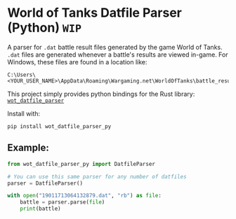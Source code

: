# World of Tanks Datfile Parser (Python) `WIP`
A parser for `.dat` battle result files generated by the game World of Tanks. `.dat` files are generated whenever a battle's results are viewed in-game. For Windows, these files are found in a location like:
```
C:\Users\<YOUR_USER_NAME>\AppData\Roaming\Wargaming.net\WorldOfTanks\battle_results
```
This project simply provides python bindings for the Rust library: [`wot_datfile_parser`](https://github.com/dacite/wot-battle-results-parser/tree/main/datfile_parser)

Install with:
```
pip install wot_datfile_parser_py
```
## Example:
```python
from wot_datfile_parser_py import DatfileParser

# You can use this same parser for any number of datfiles
parser = DatfileParser()

with open("19011713064132879.dat", "rb") as file:
    battle = parser.parse(file)
    print(battle)
```
